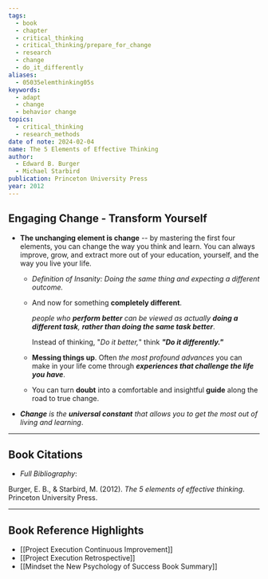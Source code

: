```yaml
---
tags:
  - book
  - chapter
  - critical_thinking
  - critical_thinking/prepare_for_change
  - research
  - change
  - do_it_differently
aliases:
  - 05035elemthinking05s
keywords:
  - adapt
  - change
  - behavior change
topics:
  - critical_thinking
  - research_methods
date of note: 2024-02-04
name: The 5 Elements of Effective Thinking
author:
  - Edward B. Burger
  - Michael Starbird
publication: Princeton University Press
year: 2012
---
```


## Engaging Change - Transform Yourself

- **The unchanging element is change** -- by mastering the first four elements, you can change the way you think and learn. You can always improve, grow, and extract more out of your education, yourself, and the way you live your life. 

	- *Definition of Insanity: Doing the same thing and expecting a different outcome.*
	  
	- And now for something **completely different**.
	  
	  *people who **perform better** can be viewed as actually **doing a different task**, **rather than doing the same task better***.
	  
	  Instead of thinking, "_Do it better,_" think ***"Do it differently."***

	- **Messing things up**. Often *the most profound advances* you can make in your life come through ***experiences that challenge the life you have***. 
	  
	- You can turn **doubt** into a comfortable and insightful **guide** along the road to true change.

- ***Change** is the **universal constant** that allows you to get the most out of living and learning*.


----------
## Book Citations

- *Full Bibliography*:

Burger, E. B., & Starbird, M. (2012). _The 5 elements of effective thinking_. Princeton University Press.

-----------
##  Book Reference Highlights

- [[Project Execution Continuous Improvement]]
- [[Project Execution Retrospective]]
- [[Mindset the New Psychology of Success Book Summary]]